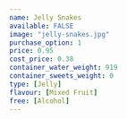 ```yaml
---
name: Jelly Snakes
available: FALSE
image: "jelly-snakes.jpg"
purchase_option: 1
price: 0.95
cost_price: 0.38
container_water_weight: 919
container_sweets_weight: 0
type: [Jelly]
flavour: [Mixed Fruit]
free: [Alcohol]
---
```

